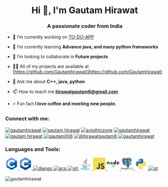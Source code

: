 <h1 align="center">Hi 👋, I'm Gautam Hirawat</h1>
<h3 align="center">A passionate coder from India</h3>

- 🔭 I’m currently working on [TO-DO-APP](https://github.com/Gautamhirawat/TO-DO-APP)

- 🌱 I’m currently learning **Advance java, and many python frameworks**

- 👯 I’m looking to collaborate in **Future projects**

- 👨‍💻 All of my projects are available at [https://github.com/Gautamhirawat](https://github.com/Gautamhirawat)

- 💬 Ask me about **C++, java, python**

- 📫 How to reach me **hirawatgautam6@gmail.com**

- ⚡ Fun fact **I love coffee and meeting new people.**

<h3 align="left">Connect with me:</h3>
<p align="left">
<a href="https://codepen.io/gautamhirawat" target="blank"><img align="center" src="https://raw.githubusercontent.com/rahuldkjain/github-profile-readme-generator/master/src/images/icons/Social/codepen.svg" alt="gautamhirawat" height="30" width="40" /></a>
<a href="https://linkedin.com/in/gautam hirawat" target="blank"><img align="center" src="https://raw.githubusercontent.com/rahuldkjain/github-profile-readme-generator/master/src/images/icons/Social/linked-in-alt.svg" alt="gautam hirawat" height="30" width="40" /></a>
<a href="https://instagram.com/aviothiczone" target="blank"><img align="center" src="https://raw.githubusercontent.com/rahuldkjain/github-profile-readme-generator/master/src/images/icons/Social/instagram.svg" alt="aviothiczone" height="30" width="40" /></a>
<a href="https://www.codechef.com/users/gautamhirawat" target="blank"><img align="center" src="https://cdn.jsdelivr.net/npm/simple-icons@3.1.0/icons/codechef.svg" alt="gautamhirawat" height="30" width="40" /></a>
<a href="https://www.hackerrank.com/gautam hirawat" target="blank"><img align="center" src="https://raw.githubusercontent.com/rahuldkjain/github-profile-readme-generator/master/src/images/icons/Social/hackerrank.svg" alt="gautam hirawat" height="30" width="40" /></a>
<a href="https://www.leetcode.com/gautam006" target="blank"><img align="center" src="https://raw.githubusercontent.com/rahuldkjain/github-profile-readme-generator/master/src/images/icons/Social/leet-code.svg" alt="gautam006" height="30" width="40" /></a>
<a href="https://www.hackerearth.com/@hirawatgautam6" target="blank"><img align="center" src="https://raw.githubusercontent.com/rahuldkjain/github-profile-readme-generator/master/src/images/icons/Social/hackerearth.svg" alt="@hirawatgautam6" height="30" width="40" /></a>
<a href="https://www.topcoder.com/members/gautamhirawat" target="blank"><img align="center" src="https://raw.githubusercontent.com/rahuldkjain/github-profile-readme-generator/master/src/images/icons/Social/topcoder.svg" alt="gautamhirawat" height="30" width="40" /></a>
</p>

<h3 align="left">Languages and Tools:</h3>
<p align="left"> <a href="https://www.cprogramming.com/" target="_blank" rel="noreferrer"> <img src="https://raw.githubusercontent.com/devicons/devicon/master/icons/c/c-original.svg" alt="c" width="40" height="40"/> </a> <a href="https://www.w3schools.com/cpp/" target="_blank" rel="noreferrer"> <img src="https://raw.githubusercontent.com/devicons/devicon/master/icons/cplusplus/cplusplus-original.svg" alt="cplusplus" width="40" height="40"/> </a> <a href="https://www.djangoproject.com/" target="_blank" rel="noreferrer"> <img src="https://cdn.worldvectorlogo.com/logos/django.svg" alt="django" width="40" height="40"/> </a> <a href="https://cloud.google.com" target="_blank" rel="noreferrer"> <img src="https://www.vectorlogo.zone/logos/google_cloud/google_cloud-icon.svg" alt="gcp" width="40" height="40"/> </a> <a href="https://git-scm.com/" target="_blank" rel="noreferrer"> <img src="https://www.vectorlogo.zone/logos/git-scm/git-scm-icon.svg" alt="git" width="40" height="40"/> </a> <a href="https://www.java.com" target="_blank" rel="noreferrer"> <img src="https://raw.githubusercontent.com/devicons/devicon/master/icons/java/java-original.svg" alt="java" width="40" height="40"/> </a> <a href="https://developer.mozilla.org/en-US/docs/Web/JavaScript" target="_blank" rel="noreferrer"> <img src="https://raw.githubusercontent.com/devicons/devicon/master/icons/javascript/javascript-original.svg" alt="javascript" width="40" height="40"/> </a> <a href="https://nodejs.org" target="_blank" rel="noreferrer"> <img src="https://raw.githubusercontent.com/devicons/devicon/master/icons/nodejs/nodejs-original-wordmark.svg" alt="nodejs" width="40" height="40"/> </a> <a href="https://www.postgresql.org" target="_blank" rel="noreferrer"> <img src="https://raw.githubusercontent.com/devicons/devicon/master/icons/postgresql/postgresql-original-wordmark.svg" alt="postgresql" width="40" height="40"/> </a> <a href="https://www.python.org" target="_blank" rel="noreferrer"> <img src="https://raw.githubusercontent.com/devicons/devicon/master/icons/python/python-original.svg" alt="python" width="40" height="40"/> </a> <a href="https://www.qt.io/" target="_blank" rel="noreferrer"> <img src="https://upload.wikimedia.org/wikipedia/commons/0/0b/Qt_logo_2016.svg" alt="qt" width="40" height="40"/> </a> </p>

<p><img align="center" src="https://github-readme-stats.vercel.app/api/top-langs?username=gautamhirawat&show_icons=true&locale=en&layout=compact" alt="gautamhirawat" /></p>
